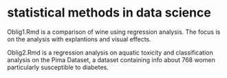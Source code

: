 # statistical methods in data science

Oblig1.Rmd is a comparison of wine using regression analysis. The focus is on the analysis with explantions and visual effects. 

Oblig2.Rmd is a regression analysis on aquatic toxicity and classification analysis on the Pima Dataset, a dataset containing info about 768 women particularly susceptible to diabetes. 
